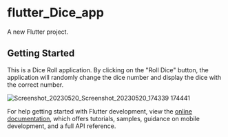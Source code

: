 # flutter_Dice_app

A new Flutter project.

## Getting Started
This is a Dice Roll application. By clicking on the "Roll Dice" button, the application will randomly change the dice number and display the dice with the correct number.

![Screenshot_20230520_![Screenshot_20230520_174339](https://github.com/gopikarp/DiceApp/assets/100861026/dc82942b-98a6-4d38-b69d-1415edaa41e4)
174441](https://github.com/gopikarp/DiceApp/assets/100861026/2269b8c2-6009-4a6b-ab01-2bcd7a102d82)


For help getting started with Flutter development, view the
[online documentation](https://docs.flutter.dev/), which offers tutorials,
samples, guidance on mobile development, and a full API reference.
